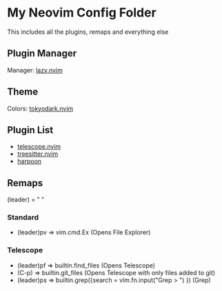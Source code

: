 # My Neovim Config Folder
This includes all the plugins, remaps and everything else

## Plugin Manager
Manager: [lazy.nvim](https://github.com/folke/lazy.nvim)

## Theme
Colors: [tokyodark.nvim](https://github.com/tiagovla/tokyodark.nvim)

## Plugin List

- [telescope.nvim](https://github.com/nvim-telescope/telescope.nvim)
- [treesitter.nvim](https://github.com/nvim-treesitter/nvim-treesitter)
- [harpoon](https://github.com/ThePrimeagen/harpoon)

## Remaps
(leader) = " "

### Standard
- (leader)pv => vim.cmd.Ex (Opens File Explorer)

### Telescope
- (leader)pf => builtin.find_files (Opens Telescope)
- (C-p) => builtin.git_files (Opens Telescope with only files added to git)
- (leader)ps => builtin.grep({search = vim.fn.input("Grep > ") }) (Grep)
